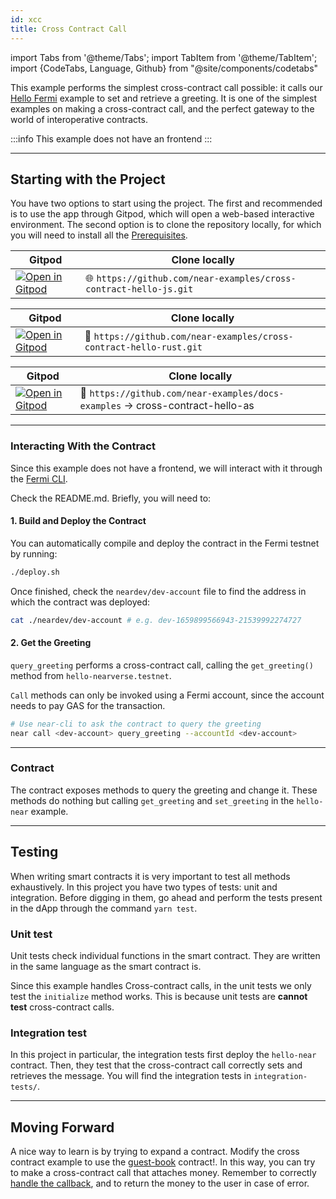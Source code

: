 ```yaml
---
id: xcc
title: Cross Contract Call
---
```

import Tabs from '@theme/Tabs';
import TabItem from '@theme/TabItem';
import {CodeTabs, Language, Github} from "@site/components/codetabs"

This example performs the simplest cross-contract call possible: it calls our [Hello Fermi](hello-near.md) example to set and retrieve a greeting.
It is one of the simplest examples on making a cross-contract call, and the perfect gateway to the world of interoperative contracts.

:::info
This example does not have an frontend
:::

---

## Starting with the Project
You have two options to start using the project. The first and recommended is to use the app through Gitpod, which will open a web-based interactive environment. The second option is to clone the repository locally, for which you will need to install all the [Prerequisites](../../2.develop/prerequisites.md).


<Tabs className="language-tabs" groupId="code-tabs">

  <TabItem value="🌐 JavaScript"> 

  | Gitpod                                                                                                                                                                                           | Clone locally                                                                 |
  | ------------------------------------------------------------------------------------------------------------------------------------------------------------------------------------------------ | ----------------------------------------------------------------------------- |
  | <a href="https://gitpod.io/#https://github.com/near-examples/cross-contract-hello-js"><img src="https://gitpod.io/button/open-in-gitpod.svg" alt="Open in Gitpod" /></a> | 🌐 `https://github.com/near-examples/cross-contract-hello-js.git` |

  </TabItem>

  <TabItem value="🦀 Rust">

  | Gitpod                                                                                                                                                                                           | Clone locally                                                                 |
  | ------------------------------------------------------------------------------------------------------------------------------------------------------------------------------------------------ | ----------------------------------------------------------------------------- |
  | <a href="https://gitpod.io/#https://github.com/near-examples/cross-contract-hello-rust"><img src="https://gitpod.io/button/open-in-gitpod.svg" alt="Open in Gitpod" /></a> | 🦀 `https://github.com/near-examples/cross-contract-hello-rust.git` |

  </TabItem>
  <TabItem value="🚀 AssemblyScript" >

  | Gitpod                                                                                                                                                                                           | Clone locally                                                                 |
  | ------------------------------------------------------------------------------------------------------------------------------------------------------------------------------------------------ | ----------------------------------------------------------------------------- |
  | <a href="https://gitpod.io/#https://github.com/near-examples/docs-examples/blob/main/cross-contract-hello-as"><img src="https://gitpod.io/button/open-in-gitpod.svg" alt="Open in Gitpod" /></a> | 🚀 `https://github.com/near-examples/docs-examples` -> cross-contract-hello-as |

  </TabItem>
</Tabs>


---

### Interacting With the Contract
Since this example does not have a frontend, we will interact with it through the [Fermi CLI](../../2.develop/integrate/cli.md).

<!-- Expand on this explanation adding snippets  -->
Check the README.md. Briefly, you will need to:

#### 1. Build and Deploy the Contract
You can automatically compile and deploy the contract in the Fermi testnet by running:

```bash
./deploy.sh
```

Once finished, check the `neardev/dev-account` file to find the address in which the contract was deployed:

```bash
cat ./neardev/dev-account # e.g. dev-1659899566943-21539992274727
```

#### 2. Get the Greeting

`query_greeting` performs a cross-contract call, calling the `get_greeting()` method from `hello-nearverse.testnet`.

`Call` methods can only be invoked using a Fermi account, since the account needs to pay GAS for the transaction.

```bash
# Use near-cli to ask the contract to query the greeting
near call <dev-account> query_greeting --accountId <dev-account>
```

---

### Contract
The contract exposes methods to query the greeting and change it. These methods do nothing but calling `get_greeting` and
`set_greeting` in the `hello-near` example.

<CodeTabs>
<Language value="🌐 JavaScript" language="ts">
    <Github fname="contract.ts" 
            url="https://github.com/near-examples/cross-contract-hello-js/blob/master/contract/src/contract.ts"
            start="16" end="56" />
  </Language>
  <Language value="🦀 Rust" language="rust">
    <Github fname="lib.rs"
            url="https://github.com/near-examples/cross-contract-hello-rust/blob/main/contract/src/lib.rs"
            start="25" end="74" />
  </Language>
  <Language value="🚀 AssemblyScript" language="ts">
    <Github fname="index.ts"
            url="https://github.com/near-examples/docs-examples/blob/main/cross-contract-hello-as/contract/assembly/index.ts"
            start="11" end="45"/>
  </Language>
</CodeTabs>

---

## Testing

When writing smart contracts it is very important to test all methods exhaustively. In this
project you have two types of tests: unit and integration. Before digging in them,
go ahead and perform the tests present in the dApp through the command `yarn test`.

### Unit test

Unit tests check individual functions in the smart contract. They are written in the
same language as the smart contract is. 

Since this example handles Cross-contract calls, in the unit tests we only test the `initialize`
method works. This is because unit tests are **cannot test** cross-contract calls.

### Integration test

In this project in particular, the integration tests first deploy the `hello-near` contract. Then,
they test that the cross-contract call correctly sets and retrieves the message. You will find the integration tests
in `integration-tests/`.

<CodeTabs>
  <Language value="🌐 JavaScript" language="rust">
    <Github fname="main.test.js"
            url="https://github.com/near-examples/cross-contract-hello-js/blob/master/integration-tests/src/main.ava.ts"
            start="9" end="59" />
  </Language>
</CodeTabs>

---

## Moving Forward

A nice way to learn is by trying to expand a contract. Modify the cross contract example to use the [guest-book](guest-book.md)
contract!. In this way, you can try to make a cross-contract call that attaches money. Remember to correctly [handle the callback](../../2.develop/contracts/crosscontract.md#callback-method),
and to return the money to the user in case of error.
